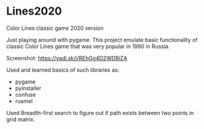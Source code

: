 # Lines2020
Color Lines classic game 2020 version

Just playing around with pygame.
This project emulate basic functionality of classic Color Lines game that was very popular in 1990 in Russia.

Screenshot:
https://yadi.sk/i/REhGg4D2WDBiZA

Used and learned basics of such libraries as:
- pygame
- pyinstaller
- confuse
- ruamel

Used Breadth-first search to figure out if path exists between two points in grid matrix.